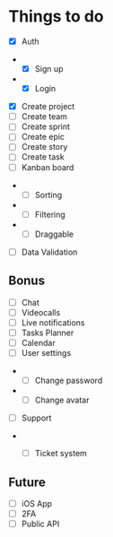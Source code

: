 # Things to do
- [x] Auth
- - [x] Sign up
- - [x] Login
- [x] Create project
- [ ] Create team
- [ ] Create sprint
- [ ] Create epic
- [ ] Create story
- [ ] Create task
- [ ] Kanban board
- - [ ] Sorting
- - [ ] Filtering
- - [ ] Draggable
- [ ] Data Validation

## Bonus
- [ ] Chat
- [ ] Videocalls
- [ ] Live notifications
- [ ] Tasks Planner
- [ ] Calendar
- [ ] User settings
- - [ ] Change password
- - [ ] Change avatar
- [ ] Support
- - [ ] Ticket system


## Future
- [ ] iOS App
- [ ] 2FA
- [ ] Public API
